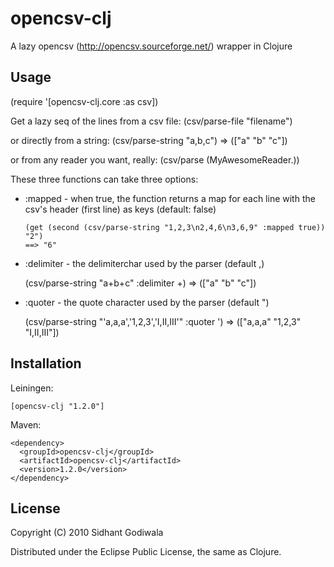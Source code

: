 # opencsv-clj

A lazy opencsv (http://opencsv.sourceforge.net/) wrapper in Clojure

## Usage

(require '[opencsv-clj.core :as csv])

Get a lazy seq of the lines from a csv file:
    (csv/parse-file "filename")

or directly from a string:
   (csv/parse-string "a,b,c")
   => (["a" "b" "c"])

or from any reader you want, really:
   (csv/parse (MyAwesomeReader.))

These three functions can take three options: 

* :mapped - when true, the function returns a map for each line with the csv's header (first line) as keys (default: false)

      (get (second (csv/parse-string "1,2,3\n2,4,6\n3,6,9" :mapped true)) "2")
      ==> "6"

* :delimiter - the delimiterchar used by the parser (default \,)

    (csv/parse-string "a+b+c" :delimiter \+)
    => (["a" "b" "c"])

* :quoter - the quote character used by the parser (default \")

    (csv/parse-string "'a,a,a','1,2,3','I,II,III'" :quoter \')
    => (["a,a,a" "1,2,3" "I,II,III"])



## Installation

Leiningen: 

    [opencsv-clj "1.2.0"]

Maven:

    <dependency>
      <groupId>opencsv-clj</groupId>
      <artifactId>opencsv-clj</artifactId>
      <version>1.2.0</version>
    </dependency>

## License

Copyright (C) 2010 Sidhant Godiwala

Distributed under the Eclipse Public License, the same as Clojure.